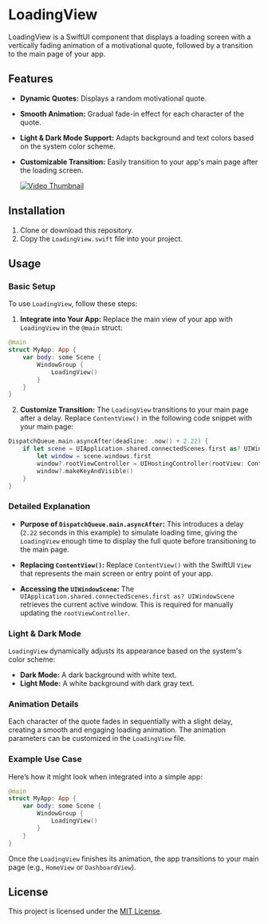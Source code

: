 # LoadingView

LoadingView is a SwiftUI component that displays a loading screen with a vertically fading animation of a motivational quote, followed by a transition to the main page of your app.

## Features
- **Dynamic Quotes:** Displays a random motivational quote.

- **Smooth Animation:** Gradual fade-in effect for each character of the quote.

- **Light & Dark Mode Support:** Adapts background and text colors based on the system color scheme.

- **Customizable Transition:** Easily transition to your app's main page after the loading screen. 

  [![Video Thumbnail](https://img.shields.io/badge/Watch%20Sample%20Video-blue)](https://github.com/KennyXiang/LoadingView/raw/main/assets/sample.mov)

## Installation
1. Clone or download this repository.
2. Copy the `LoadingView.swift` file into your project.

## Usage

### Basic Setup
To use `LoadingView`, follow these steps:

1. **Integrate into Your App:** Replace the main view of your app with `LoadingView` in the `@main` struct:

```swift
@main
struct MyApp: App {
    var body: some Scene {
        WindowGroup {
            LoadingView()
        }
    }
}
```

2. **Customize Transition:** The `LoadingView` transitions to your main page after a delay. Replace `ContentView()` in the following code snippet with your main page:

```swift
DispatchQueue.main.asyncAfter(deadline: .now() + 2.22) {
    if let scene = UIApplication.shared.connectedScenes.first as? UIWindowScene {
        let window = scene.windows.first
        window?.rootViewController = UIHostingController(rootView: ContentView()) // Replace `ContentView()` with your main page
        window?.makeKeyAndVisible()
    }
}
```

### Detailed Explanation

- **Purpose of `DispatchQueue.main.asyncAfter`:** This introduces a delay (`2.22` seconds in this example) to simulate loading time, giving the `LoadingView` enough time to display the full quote before transitioning to the main page.

- **Replacing `ContentView()`:** Replace `ContentView()` with the SwiftUI `View` that represents the main screen or entry point of your app.

- **Accessing the `UIWindowScene`:** The `UIApplication.shared.connectedScenes.first as? UIWindowScene` retrieves the current active window. This is required for manually updating the `rootViewController`.

### Light & Dark Mode
`LoadingView` dynamically adjusts its appearance based on the system's color scheme:
- **Dark Mode:** A dark background with white text.
- **Light Mode:** A white background with dark gray text.

### Animation Details
Each character of the quote fades in sequentially with a slight delay, creating a smooth and engaging loading animation. The animation parameters can be customized in the `LoadingView` file.

### Example Use Case
Here’s how it might look when integrated into a simple app:

```swift
@main
struct MyApp: App {
    var body: some Scene {
        WindowGroup {
            LoadingView()
        }
    }
}
```

Once the `LoadingView` finishes its animation, the app transitions to your main page (e.g., `HomeView` or `DashboardView`).

## License
This project is licensed under the [MIT License](LICENSE).